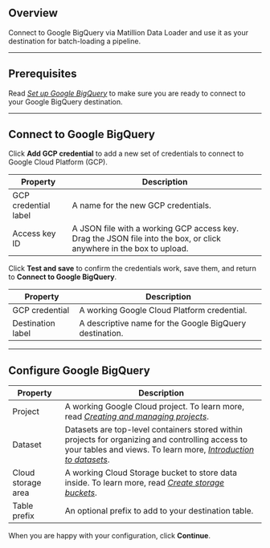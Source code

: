 ## Overview

Connect to Google BigQuery via Matillion Data Loader and use it as your destination for batch-loading a pipeline.

---

## Prerequisites

Read [_Set up Google BigQuery_](/mdl/docs/set-up-google-bigquery) to make sure you are ready to connect to your Google BigQuery destination.

---

## Connect to Google BigQuery

Click **Add GCP credential** to add a new set of credentials to connect to Google Cloud Platform (GCP).

|Property|Description|
|---|---|
|GCP credential label|A name for the new GCP credentials.|
|Access key ID| A JSON file with a working GCP access key. Drag the JSON file into the box, or click anywhere in the box to upload.|

Click **Test and save** to confirm the credentials work, save them, and return to **Connect to Google BigQuery**.

|Property|Description|
|---|---|
|GCP credential|A working Google Cloud Platform credential.|
|Destination label|A descriptive name for the Google BigQuery destination.|

---

## Configure Google BigQuery

|Property|Description|
|---|---|
|Project|A working Google Cloud project. To learn more, read [_Creating and managing projects_](https://cloud.google.com/resource-manager/docs/creating-managing-projects).|
|Dataset|Datasets are top-level containers stored within projects for organizing and controlling access to your tables and views. To learn more, [_Introduction to datasets_](https://cloud.google.com/bigquery/docs/datasets-intro).|
|Cloud storage area|A working Cloud Storage bucket to store data inside. To learn more, read [_Create storage buckets_](https://cloud.google.com/storage/docs/creating-buckets).|
|Table prefix|An optional prefix to add to your destination table.|

When you are happy with your configuration, click **Continue**.